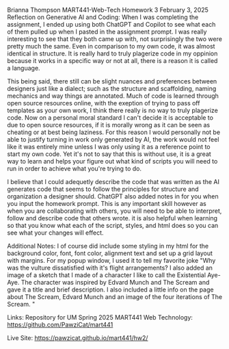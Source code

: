 Brianna Thompson
MART441-Web-Tech
Homework 3
February 3, 2025
Reflection on Generative AI and Coding:
  When I was completing the assignment, I ended up using both ChatGPT and Copilot to see what each of them pulled up when I pasted in the assignment prompt. I was really interesting to see that they both came up with, not surprisingly the two were pretty much the same. Even in comparison to my own code, it was almost identical in structure. It is really hard to truly plagerize code in my oppinion because it works in a specific way or not at all, there is a reason it is called a language.

  This being said, there still can be slight nuances and preferences between designers just like a dialect; such as the structure and scaffolding, naming mechanics and way things are annotated. Much of code is learned through open source resources online, with the exeption of trying to pass off templates as your own work, I think there really is no way to truly plagerize code. Now on a personal moral standard I can't decide it is acceptable to due to open source resources, if it is morally wrong as it can be seen as cheating or at best being laziness. For this reason I would personally not be able to justify turning in work only generated by AI, the work would not feel like it was entirely mine unless I was only using it as a reference point to start my own code. Yet it's not to say that this is without use, it is a great way to learn and helps your figure out what kind of scripts you will need to run in order to achieve what you're trying to do.

  I believe that I could adequetly describe the code that was written as the AI generates code that seems to follow the principles for structure and organization a designer should. ChatGPT also added notes in for you when you input the homework prompt. This is any important skill however as when you are collaborating with others, you will need to be able to interpret, follow and describe code that others wrote. it is also helpful when learning so that you know what each of the script, styles, and html does so you can see what your changes will effect.

Additional Notes:
  I of course did include some styling in my html for the background color, font, font color, alignment text and set up a grid layout with margins. For my popup window, I used it to tell my favorite joke "Why was the vulture dissatisfied with it's flight arrangements? I also added an image of a sketch that I made of a character I like to call the Existential Aye-Aye. The character was inspired by Edvard Munch and The Scream and gave it a title and brief description. I also included a little info on the page about The Scream, Edvard Munch and an image of the four iterations of The Scream. "

Links:
Repository for UM Spring 2025 MART441 Web Technology:
https://github.com/PawziCat/mart441

Live Site:
https://pawzicat.github.io/mart441/hw2/